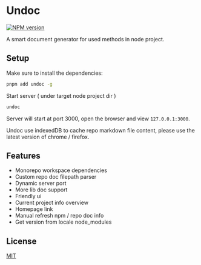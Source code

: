 # Undoc

[![NPM version](https://img.shields.io/npm/v/undoc)](https://www.npmjs.com/package/undoc)

A smart document generator for used methods in node project.

## Setup

Make sure to install the dependencies:

```bash
pnpm add undoc -g
```

Start server ( under target node project dir )

```bash
undoc
```

Server will start at port 3000, open the browser and view `127.0.0.1:3000`.

Undoc use indexedDB to cache repo markdown file content, please use the latest version of chrome / firefox.

## Features

- Monorepo workspace dependencies
- Custom repo doc filepath parser
- Dynamic server port
- More lib doc support
- Friendly ui
- Current project info overview
- Homepage link
- Manual refresh npm / repo doc info
- Get version from locale node_modules

## License
[MIT](./LICENSE)
